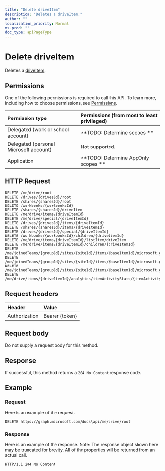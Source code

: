 ```yaml
---
title: "Delete driveItem"
description: "Deletes a driveItem."
author: ""
localization_priority: Normal
ms.prod: ""
doc_type: apiPageType
---
```


# Delete driveItem

Deletes a [driveItem](../resources/driveitem.md).

## Permissions
One of the following permissions is required to call this API. To learn more, including how to choose permissions, see [Permissions](/concepts/permissions-reference.md).

|Permission type|Permissions (from most to least privileged)|
|:---|:---|
|Delegated (work or school account)|**TODO: Determine scopes **|
|Delegated (personal Microsoft account)|Not supported.|
|Application|**TODO: Determine AppOnly scopes **|

## HTTP Request
<!-- {
  "blockType": "ignored"
}
-->
``` http
DELETE /me/drive/root
DELETE /drives/{drivesId}/root
DELETE /shares/{sharesId}/root
DELETE /workbooks/{workbooksId}
DELETE /shares/{sharesId}/driveItem
DELETE /me/drive/items/{driveItemId}
DELETE /me/drive/special/{driveItemId}
DELETE /drives/{drivesId}/items/{driveItemId}
DELETE /shares/{sharesId}/items/{driveItemId}
DELETE /drives/{drivesId}/special/{driveItemId}
DELETE /workbooks/{workbooksId}/children/{driveItemId}
DELETE /me/drive/items/{driveItemId}/listItem/driveItem
DELETE /me/drive/items/{driveItemId}/children/{driveItemId}
DELETE /me/joinedTeams/{groupId}/sites/{siteId}/items/{baseItemId}/microsoft.graph.sharedDriveItem/root
DELETE /me/joinedTeams/{groupId}/sites/{siteId}/items/{baseItemId}/microsoft.graph.sharedDriveItem/driveItem
DELETE /me/joinedTeams/{groupId}/sites/{siteId}/items/{baseItemId}/microsoft.graph.sharedDriveItem/items/{driveItemId}
DELETE /me/drive/items/{driveItemId}/analytics/itemActivityStats/{itemActivityStatId}/activities/{itemActivityId}/driveItem
```

## Request headers
|Header|Value|
|:---|:---|
|Authorization|Bearer {token}|

## Request body
Do not supply a request body for this method.

## Response
If successful, this method returns a `204 No Content` response code.

## Example

### Request
Here is an example of the request.
<!-- {
  "blockType": "request",
  "name": "delete_driveitem"
}
-->
``` http
DELETE https://graph.microsoft.com/docs\api/me/drive/root
```

### Response
Here is an example of the response. Note: The response object shown here may be truncated for brevity. All of the properties will be returned from an actual call.
<!-- {
  "blockType": "response",
  "truncated": true
}
-->
``` http
HTTP/1.1 204 No Content
```

